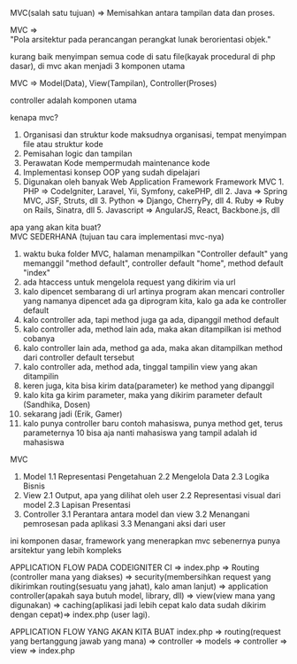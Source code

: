 MVC(salah satu tujuan) => Memisahkan antara tampilan data dan proses. 

 MVC =>  
"Pola arsitektur pada perancangan perangkat lunak berorientasi objek."


kurang baik menyimpan semua code di satu file(kayak procedural di php dasar),
di mvc akan menjadi 3 komponen utama

MVC => Model(Data), View(Tampilan), Controller(Proses)

controller adalah komponen utama

kenapa mvc?

1. Organisasi dan struktur kode
   maksudnya organisasi, tempat menyimpan file atau struktur kode
2. Pemisahan logic dan tampilan
3. Perawatan Kode
   mempermudah maintenance kode
4. Implementasi konsep OOP yang sudah dipelajari
5. Digunakan oleh banyak Web Application Framework
   Framework MVC
        1. PHP => CodeIgniter, Laravel, Yii, Symfony, cakePHP, dll
        2. Java => Spring MVC, JSF, Struts, dll
        3. Python => Django, CherryPy, dll
        4. Ruby => Ruby on Rails, Sinatra, dll
        5. Javascript => AngularJS, React, Backbone.js, dll

apa yang akan kita buat?	
MVC SEDERHANA (tujuan tau cara implementasi mvc-nya)

1.  waktu buka folder MVC, halaman menampilkan "Controller default" yang memanggil
    "method default", controller default "home", method default "index"
2.  ada htaccess untuk mengelola request yang dikirim via url
3.  kalo dipencet sembarang di url artinya program akan mencari controller yang 
    namanya dipencet ada ga diprogram kita, kalo ga ada ke controller default
4.  kalo controller ada, tapi method juga ga ada, dipanggil method default
5.  kalo controller ada, method lain ada, maka akan ditampilkan isi method cobanya 
6.  kalo controller lain ada, method ga ada, maka akan ditampilkan method dari 
    controller default tersebut
7.  kalo controller ada, method ada, tinggal tampilin view yang akan ditampilin
8.  keren juga, kita bisa kirim data(parameter) ke method yang dipanggil
9.  kalo kita ga kirim parameter, maka yang dikirim parameter default
    (Sandhika, Dosen)
10. sekarang jadi (Erik, Gamer)
11. kalo punya controller baru contoh mahasiswa, punya method get, terus parameternya 
    10 bisa aja nanti mahasiswa yang tampil adalah id mahasiswa

MVC
1. Model
    1.1 Representasi Pengetahuan
    2.2 Mengelola Data
    2.3 Logika Bisnis
2. View
    2.1 Output, apa yang dilihat oleh user
    2.2 Representasi visual dari model
    2.3 Lapisan Presentasi
3. Controller 
    3.1 Perantara antara model dan view
    3.2 Menangani pemrosesan pada aplikasi
    3.3 Menangani aksi dari user
    
ini komponen dasar, framework yang menerapkan mvc sebenernya punya arsitektur yang 
lebih kompleks

APPLICATION FLOW PADA CODEIGNITER
CI => index.php => Routing (controller mana yang diakses) => security(membersihkan 
request yang dikirimkan routing(sesuatu yang jahat), kalo aman lanjut) => application 
controller(apakah saya butuh model, library, dll) => view(view mana yang digunakan) => 
caching(aplikasi jadi lebih cepat kalo data sudah dikirim dengan cepat)=> index.php 
(user lagi).

APPLICATION FLOW YANG AKAN KITA BUAT
index.php => routing(request yang bertanggung jawab yang mana) => controller => models 
=> controller => view => index.php
